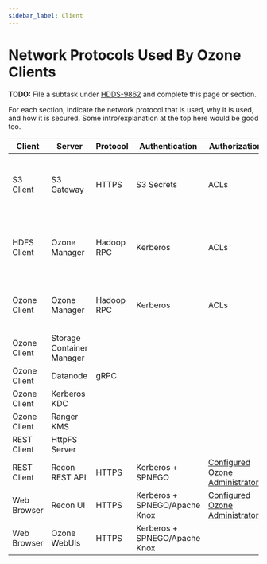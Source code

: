 ```yaml
---
sidebar_label: Client
---
```


# Network Protocols Used By Ozone Clients

**TODO:** File a subtask under [HDDS-9862](https://issues.apache.org/jira/browse/HDDS-9862) and complete this page or section.

For each section, indicate the network protocol that is used, why it is used, and how it is secured. Some intro/explanation at the top here would be good too.

| Client | Server | Protocol | Authentication | Authorization | Encryption | Notes |
|-|-|-|-|-|-|-|
S3 Client | S3 Gateway | HTTPS | S3 Secrets | ACLs | TLS | S3 gateway REST API is compatible with regular S3 HTTP clients.
HDFS Client | Ozone Manager | Hadoop RPC | Kerberos | ACLs | SASL | HDFS client uses Ozone client jar internally to communicate with Ozone.
Ozone Client | Ozone Manager | Hadoop RPC | Kerberos | ACLs | SASL | Hadoop RPC is used to transfer Kerberos information.
Ozone Client | Storage Container Manager | | | | | |
Ozone Client | Datanode | gRPC |  | | | |
Ozone Client | Kerberos KDC | | | | | |
Ozone Client | Ranger KMS | | | | | |
REST Client | HttpFS Server | | | | | |
REST Client | Recon REST API | HTTPS | Kerberos + SPNEGO | [Configured Ozone Administrators](../../administrator-guide/configuration/security/administrators) | TLS | |
Web Browser | Recon UI | HTTPS | Kerberos + SPNEGO/Apache Knox | [Configured Ozone Administrators](../../administrator-guide/configuration/security/administrators) | TLS | |
Web Browser | Ozone WebUIs | HTTPS | Kerberos + SPNEGO/Apache Knox | | TLS | |

